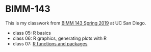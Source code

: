 # BIMM-143

This is my classwork from [BIMM 143 Spring 2019](https://bioboot.github.io/bimm143_S19/) at UC San Diego.

- class 05: R basics
- class 06: R graphics, generating plots with R
- class 07: [R functions and packages](https://github.com/h6duong/bimm143_classwork_S19/blob/master/class07/class7.md)
